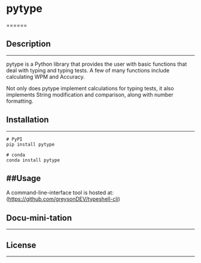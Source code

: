 # pytype
======

## Description
------
pytype is a Python library that provides the user with basic functions that deal with typing and typing tests. A few of many functions include calculating WPM and Accuracy.

Not only does pytype implement calculations for typing tests, it also implements String modification and comparison, along with number formatting.

## Installation
------
```
# PyPI
pip install pytype
```
```
# conda
conda install pytype
```
##Usage
------
A command-line-interface tool is hosted at: (https://github.com/greysonDEV/typeshell-cli)

## Docu-mini-tation
------


## License
------